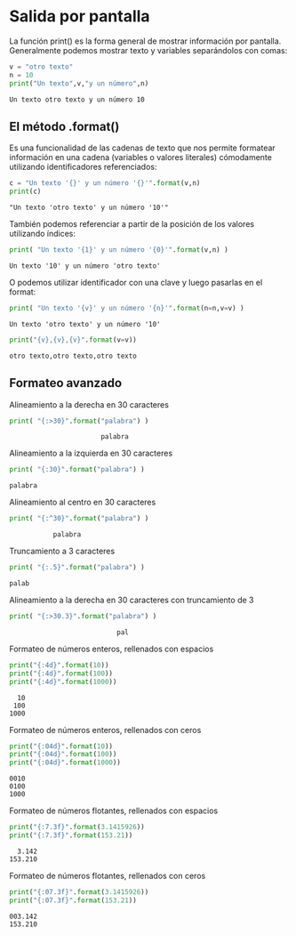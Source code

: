 # Salida por pantalla

La función print() es la forma general de mostrar información por pantalla. Generalmente podemos mostrar texto y variables separándolos con comas:

```python
v = "otro texto"
n = 10
print("Un texto",v,"y un número",n)
```

```
Un texto otro texto y un número 10

```

## El método .format()

Es una funcionalidad de las cadenas de texto que nos permite formatear información en una cadena (variables o valores literales) cómodamente utilizando identificadores referenciados:

```python
c = "Un texto '{}' y un número '{}'".format(v,n)
print(c)
```

```
"Un texto 'otro texto' y un número '10'"

```

También podemos referenciar a partir de la posición de los valores utilizando índices:

```python
print( "Un texto '{1}' y un número '{0}'".format(v,n) )
```

```
Un texto '10' y un número 'otro texto'

```

O podemos utilizar identificador con una clave y luego pasarlas en el format:

```python
print( "Un texto '{v}' y un número '{n}'".format(n=n,v=v) )
```

```
Un texto 'otro texto' y un número '10'

```



```python
print("{v},{v},{v}".format(v=v))
```

```
otro texto,otro texto,otro texto

```



## Formateo avanzado

Alineamiento a la derecha en 30 caracteres

```python
print( "{:>30}".format("palabra") )  
```

```
                       palabra

```



Alineamiento a la izquierda en 30 caracteres

```python
print( "{:30}".format("palabra") )  
```

```
palabra                       

```


Alineamiento al centro en 30 caracteres

```python
print( "{:^30}".format("palabra") ) 
```

```
           palabra            

```



Truncamiento a 3 caracteres

```python
print( "{:.5}".format("palabra") )  
```

```
palab

```



Alineamiento a la derecha en 30 caracteres con truncamiento de 3

```python
print( "{:>30.3}".format("palabra") )  
```

```
                           pal

```



Formateo de números enteros, rellenados con espacios

```python
print("{:4d}".format(10))
print("{:4d}".format(100))
print("{:4d}".format(1000))
```

```
  10
 100
1000

```



Formateo de números enteros, rellenados con ceros

```python
print("{:04d}".format(10))
print("{:04d}".format(100))
print("{:04d}".format(1000))
```

```
0010
0100
1000

```



Formateo de números flotantes, rellenados con espacios

```python
print("{:7.3f}".format(3.1415926))
print("{:7.3f}".format(153.21))
```

```
  3.142
153.210

```



Formateo de números flotantes, rellenados con ceros

```python
print("{:07.3f}".format(3.1415926))
print("{:07.3f}".format(153.21))
```

```
003.142
153.210

```


